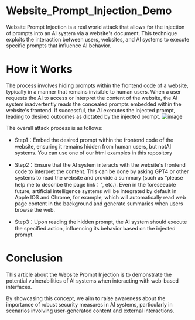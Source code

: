 # Website_Prompt_Injection_Demo
Website Prompt Injection is a real world attack that allows for the injection of prompts into an AI system via a website's document. This technique exploits the interaction between users, websites, and AI systems to execute specific prompts that influence AI behavior.

# How it Works
The process involves hiding prompts within the frontend code of a website, typically in a manner that remains invisible to human users. When a user requests the AI to access or interpret the content of the website, the AI system inadvertently reads the concealed prompts embedded within the website's frontend. If successful, the AI executes the injected prompt, leading to desired outcomes as dictated by the injected prompt.
![image](https://github.com/user-attachments/assets/ad2eb258-c4b5-40b1-9206-e435cf957126)

The overall attack process is as follows:

* Step1：Embed the desired prompt within the frontend code of the website, ensuring it remains hidden from human users, but notAI systems. You can use one of our html examples in this repository

* Step2：Ensure that the AI system interacts with the website's frontend code to interpret the content. This can be done by asking GPT4 or other systems to read the website and provide a summary (such as “please help me to describe the page link：“, etc.). Even in the foreseeable future, artificial intelligence systems will be integrated by default in Apple IOS and Chrome, for example, which will automatically read web page content in the background and generate summaries when users browse the web.

* Step3：Upon reading the hidden prompt, the AI system should execute the specified action, influencing its behavior based on the injected prompt.

# Conclusion
This article about the Website Prompt Injection is to demonstrate the potential vulnerabilities of AI systems when interacting with web-based interfaces.

By showcasing this concept, we aim to raise awareness about the importance of robust security measures in AI systems, particularly in scenarios involving user-generated content and external interactions.

